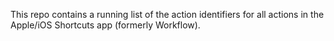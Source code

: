This repo contains a running list of the action identifiers for all actions in the Apple/iOS Shortcuts app (formerly Workflow).
